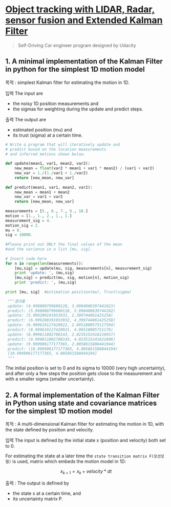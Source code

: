 # [Object tracking with LIDAR, Radar, sensor fusion and Extended Kalman Filter](http://www.coldvision.io/2017/04/15/object-tracking-with-lidar-radar-sensor-fusion-and-extended-kalman-filter/)

> Self-Driving Car engineer program designed by Udacity

## 1. A minimal implementation of the Kalman Filter in python for the simplest 1D motion model

목적 : simplest Kalman filter for estimating the motion in 1D.

입력  The input are 
- the noisy 1D position measurements and 
- the sigmas for weighting during the update and predict steps.

출력 The output are 
- estimated position (mu) and 
- its trust (sigma) at a certain time.

```python 
# Write a program that will iteratively update and
# predict based on the location measurements 
# and inferred motions shown below. 
 
def update(mean1, var1, mean2, var2):
    new_mean = float(var2 * mean1 + var1 * mean2) / (var1 + var2)
    new_var = 1./(1./var1 + 1./var2)
    return [new_mean, new_var]
 
def predict(mean1, var1, mean2, var2):
    new_mean = mean1 + mean2
    new_var = var1 + var2
    return [new_mean, new_var]
 
measurements = [5., 6., 7., 9., 10.]
motion = [1., 1., 2., 1., 1.]
measurement_sig = 4.
motion_sig = 2.
mu = 0.
sig = 10000.
 
#Please print out ONLY the final values of the mean
#and the variance in a list [mu, sig]. 
 
# Insert code here
for n in range(len(measurements)):
    [mu,sig] = update(mu, sig, measurements[n], measurement_sig)
    print 'update: ', (mu,sig)
    [mu,sig] = predict(mu, sig, motion[n], motion_sig)
    print 'predict: ', (mu,sig)
 
print [mu, sig]  #estimation position(mu), Trust(sigma)

 """결과물 
 update: (4.998000799680128, 3.9984006397441023) 
 predict: (5.998000799680128, 5.998400639744102) 
 update: (5.999200191953932, 2.399744061425258) 
 predict: (6.999200191953932, 4.399744061425258) 
 update: (6.999619127420922, 2.0951800575117594) 
 predict: (8.999619127420921, 4.09518005751176) 
 update: (8.999811802788143, 2.0235152416216957) 
 predict: (9.999811802788143, 4.023515241621696) 
 update: (9.999906177177365, 2.0058615808441944) 
 predict: (10.999906177177365, 4.005861580844194) 
 [10.999906177177365, 4.005861580844194]
 """
```

The initial position is set to 0 and its sigma to 10000 (very high uncertainty), and after only a few steps the position gets close to the measurement and with a smaller sigma (smaller uncertainty).

## 2. A formal implementation of the Kalman Filter in Python using state and covariance matrices for the simplest 1D motion model

목적 : A multi-dimensional Kalman filter for estimating the motion in 1D, with the state defined by position and velocity.

입력 The input is defined by the initial state x (position and velocity) both set to 0. 

For estimating the state at a later time the `state transition matrix F(모션모델)` is used, matrix which embeds the motion model in 1D:

$$
x_{k+1} = x_{k} + velocity * dt
$$


출력 : The output is defined by 
- the state x at a certain time, and 
- its uncertainty matrix P.